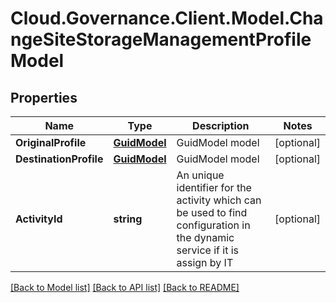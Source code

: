# Cloud.Governance.Client.Model.ChangeSiteStorageManagementProfileModel
## Properties

Name | Type | Description | Notes
------------ | ------------- | ------------- | -------------
**OriginalProfile** | [**GuidModel**](GuidModel.md) | GuidModel model | [optional] 
**DestinationProfile** | [**GuidModel**](GuidModel.md) | GuidModel model | [optional] 
**ActivityId** | **string** | An unique identifier for the activity which can be used to find configuration in the dynamic service if it is assign by IT | [optional] 

[[Back to Model list]](../README.md#documentation-for-models) [[Back to API list]](../README.md#documentation-for-api-endpoints) [[Back to README]](../README.md)

